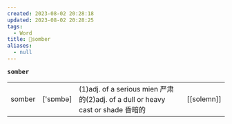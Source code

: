 ```yaml
---
created: 2023-08-02 20:28:18
updated: 2023-08-02 20:28:25
tags:
  - Word
title: 📖somber
aliases:
  - null
---
```


<pre><strong>somber</strong></pre>
|   |   |   |   |
|---|---|---|---|
|somber|['sɒmbə]|(1)adj. of a serious mien 严肃的(2)adj. of a dull or heavy cast or shade 昏暗的|[[solemn]]|
